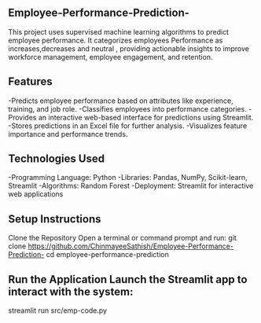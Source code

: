 ## Employee-Performance-Prediction-
This project uses supervised machine learning algorithms to predict employee performance. It categorizes employees Performance as increases,decreases and neutral , providing actionable insights to improve workforce management, employee engagement, and retention.

## Features
-Predicts employee performance based on attributes like experience, training, and job role.
-Classifies employees into performance categories.
-Provides an interactive web-based interface for predictions using Streamlit.
-Stores predictions in an Excel file for further analysis.
-Visualizes feature importance and performance trends.

## Technologies Used
-Programming Language: Python
-Libraries: Pandas, NumPy, Scikit-learn, Streamlit
-Algorithms: Random Forest
-Deployment: Streamlit for interactive web applications

## Setup Instructions
Clone the Repository Open a terminal or command prompt and run: git clone https://github.com/ChinmayeeSathish/Employee-Performance-Prediction- 
cd employee-performance-prediction

## Run the Application Launch the Streamlit app to interact with the system:
streamlit run src/emp-code.py
